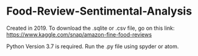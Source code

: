 # Food-Review-Sentimental-Analysis
Created in 2019.
To download the .sqlite or .csv file, go on this link:
https://www.kaggle.com/snap/amazon-fine-food-reviews

Python Version 3.7 is required.
Run the .py file using spyder or atom.

